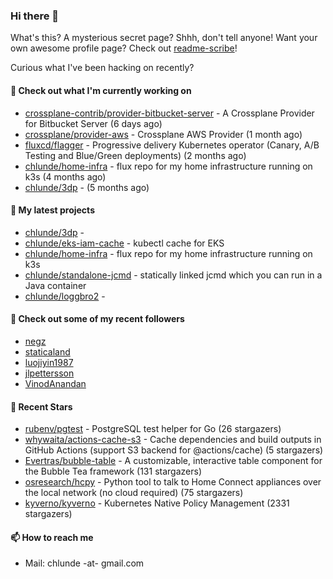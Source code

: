 ### Hi there 👋

What's this? A mysterious secret page? Shhh, don't tell anyone!
Want your own awesome profile page? Check out [readme-scribe](https://github.com/muesli/readme-scribe)!

Curious what I've been hacking on recently?

#### 👷 Check out what I'm currently working on

- [crossplane-contrib/provider-bitbucket-server](https://github.com/crossplane-contrib/provider-bitbucket-server) - A Crossplane Provider for Bitbucket Server (6 days ago)
- [crossplane/provider-aws](https://github.com/crossplane/provider-aws) - Crossplane AWS Provider (1 month ago)
- [fluxcd/flagger](https://github.com/fluxcd/flagger) - Progressive delivery Kubernetes operator (Canary, A/B Testing and Blue/Green deployments) (2 months ago)
- [chlunde/home-infra](https://github.com/chlunde/home-infra) - flux repo for my home infrastructure running on k3s  (4 months ago)
- [chlunde/3dp](https://github.com/chlunde/3dp) -  (5 months ago)

#### 🌱 My latest projects

- [chlunde/3dp](https://github.com/chlunde/3dp) - 
- [chlunde/eks-iam-cache](https://github.com/chlunde/eks-iam-cache) - kubectl cache for EKS
- [chlunde/home-infra](https://github.com/chlunde/home-infra) - flux repo for my home infrastructure running on k3s 
- [chlunde/standalone-jcmd](https://github.com/chlunde/standalone-jcmd) - statically linked jcmd which you can run in a Java container
- [chlunde/loggbro2](https://github.com/chlunde/loggbro2) - 



#### 👯 Check out some of my recent followers

- [negz](https://github.com/negz)
- [staticaland](https://github.com/staticaland)
- [luojiyin1987](https://github.com/luojiyin1987)
- [jlpettersson](https://github.com/jlpettersson)
- [VinodAnandan](https://github.com/VinodAnandan)

#### 🌟 Recent Stars

- [rubenv/pgtest](https://github.com/rubenv/pgtest) - PostgreSQL test helper for Go (26 stargazers)
- [whywaita/actions-cache-s3](https://github.com/whywaita/actions-cache-s3) - Cache dependencies and build outputs in GitHub Actions (support S3 backend for @actions/cache) (5 stargazers)
- [Evertras/bubble-table](https://github.com/Evertras/bubble-table) - A customizable, interactive table component for the Bubble Tea framework (131 stargazers)
- [osresearch/hcpy](https://github.com/osresearch/hcpy) - Python tool to talk to Home Connect appliances over the local network (no cloud required) (75 stargazers)
- [kyverno/kyverno](https://github.com/kyverno/kyverno) - Kubernetes Native Policy Management (2331 stargazers)

#### 📫 How to reach me

- Mail: chlunde -at- gmail.com
